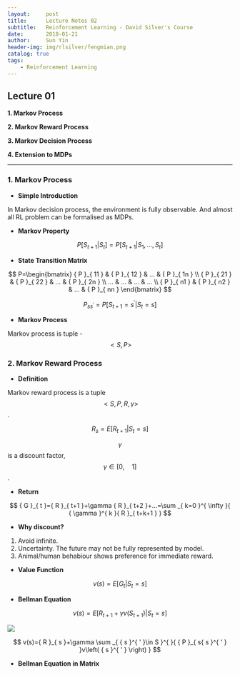 ```yaml
---
layout:     post
title:      Lecture Notes 02
subtitle:   Reinforcement Learning - David Silver's Course
date:       2018-01-21
author:     Sun Yin
header-img: img/rlsilver/fengmian.png
catalog: true
tags:
    - Reinforcement Learning
---
```

## Lecture 01

**1. Markov Process**

**2. Markov Reward Process**

**3. Markov Decision Process**

**4. Extension to MDPs**

---

### 1. Markov Process

* **Simple Introduction**

In Markov decision process, the environment is fully observable. And almost all RL problem can be formalised as MDPs.

* **Markov Property**

$$
P\left[ { S }_{ t+1 }|{ S }_{ t } \right] =P\left[ { S }_{ t+1 }|{ S }_{ 1 },...,{ S }_{ t } \right] 
$$

* **State Transition Matrix**

$$
P=\begin{bmatrix} { P }_{ 11 } & { P }_{ 12 } & ... & { P }_{ 1n } \\ { P }_{ 21 } & { P }_{ 22 } & ... & { P }_{ 2n } \\ ... & ... & ... & ... \\ { P }_{ n1 } & { P }_{ n2 } & ... & { P }_{ nn } \end{bmatrix}
$$

$$
{ P }_{ s{ s }^{ ' } }=P\left[ { S }_{ t+1 }={ s }^{ ' }|{ S }_{ t }=s \right] 
$$

* **Markov Process**

Markov process is tuple - $$<S, P>$$


### 2. Markov Reward Process

* **Definition**

Markov reward process is a tuple $$<S, P, R, \gamma>$$.

$$
{ R }_{ s }=E\left[ { R }_{ t+1 }|{ S }_{ t }=s \right] 
$$

$$\gamma$$ is a discount factor, $$\gamma \in \left[ 0,\quad 1 \right] $$.

* **Return**

$$
{ G }_{ t }={ R }_{ t+1 }+\gamma { R }_{ t+2 }+...=\sum _{ k=0 }^{ \infty  }{ { \gamma  }^{ k }{ R }_{ t+k+1 } } 
$$

* **Why discount?**

1. Avoid infinite.
2. Uncertainty. The future may not be fully represented by model.
3. Animal/human behabiour shows preference for immediate reward.

* **Value Function**

$$
v(s)=E\left[ { G }_{ t }|{ S }_{ t }=s \right] 
$$

* **Bellman Equation**

$$
v(s)=E\left[ { R }_{ t+1 }+\gamma v\left( { S }_{ t+1 } \right) |{ S }_{ t }=s \right] 
$$

![](/img/rlsilver/bellman.png)

$$
v(s)={ R }_{ s }+\gamma \sum _{ { s }^{ ' }\in S }^{  }{ { P }_{ s{ s }^{ ' } }v\left( { s }^{ ' } \right)  } 
$$

* **Bellman Equation in Matrix**


